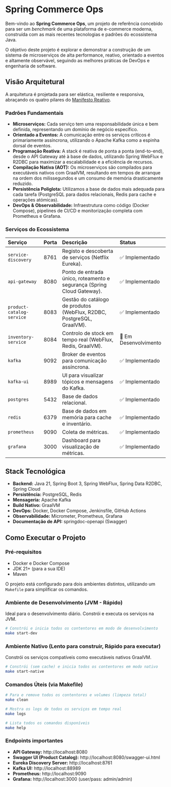 # Spring Commerce Ops

Bem-vindo ao **Spring Commerce Ops**, um projeto de referência concebido para ser um *benchmark* de uma plataforma de e-commerce moderna, construída com as mais recentes tecnologias e padrões do ecossistema Java.

O objetivo deste projeto é explorar e demonstrar a construção de um sistema de microserviços de alta performance, reativo, orientado a eventos e altamente observável, seguindo as melhores práticas de DevOps e engenharia de software.

## Visão Arquitetural

A arquitetura é projetada para ser elástica, resiliente e responsiva, abraçando os quatro pilares do [Manifesto Reativo](https://www.reactivemanifesto.org/).

### Padrões Fundamentais

* **Microserviços:** Cada serviço tem uma responsabilidade única e bem definida, representando um domínio de negócio específico.
* **Orientado a Eventos:** A comunicação entre os serviços críticos é primariamente assíncrona, utilizando o Apache Kafka como a espinha dorsal de eventos.
* **Programação Reativa:** A stack é reativa de ponta a ponta (end-to-end), desde o API Gateway até à base de dados, utilizando Spring WebFlux e R2DBC para maximizar a escalabilidade e a eficiência de recursos.
* **Compilação Nativa (AOT):** Os microserviços são compilados para executáveis nativos com GraalVM, resultando em tempos de arranque na ordem dos milissegundos e um consumo de memória drasticamente reduzido.
* **Persistência Poliglota:** Utilizamos a base de dados mais adequada para cada tarefa (PostgreSQL para dados relacionais, Redis para cache e operações atómicas).
* **DevOps & Observabilidade:** Infraestrutura como código (Docker Compose), pipelines de CI/CD e monitorização completa com Prometheus e Grafana.

### Serviços do Ecossistema

| Serviço | Porta | Descrição | Status |
| :--- | :--- | :--- | :--- |
| `service-discovery` | 8761 | Registo e descoberta de serviços (Netflix Eureka). | ✅ Implementado |
| `api-gateway` | 8080 | Ponto de entrada único, roteamento e segurança (Spring Cloud Gateway). | ✅ Implementado |
| `product-catalog-service` | 8083 | Gestão do catálogo de produtos (WebFlux, R2DBC, PostgreSQL, GraalVM). | ✅ Implementado |
| `inventory-service` | 8084 | Controlo de stock em tempo real (WebFlux, Redis, GraalVM). | 🚧 Em Desenvolvimento |
| `kafka` | 9092 | Broker de eventos para comunicação assíncrona. | ✅ Implementado |
| `kafka-ui` | 8989 | UI para visualizar tópicos e mensagens do Kafka. | ✅ Implementado |
| `postgres` | 5432 | Base de dados relacional. | ✅ Implementado |
| `redis` | 6379 | Base de dados em memória para cache e inventário. | ✅ Implementado |
| `prometheus` | 9090 | Coleta de métricas. | ✅ Implementado |
| `grafana` | 3000 | Dashboard para visualização de métricas. | ✅ Implementado |

## Stack Tecnológica

* **Backend:** Java 21, Spring Boot 3, Spring WebFlux, Spring Data R2DBC, Spring Cloud
* **Persistência:** PostgreSQL, Redis
* **Mensageria:** Apache Kafka
* **Build Nativo:** GraalVM
* **DevOps:** Docker, Docker Compose, Jenkinsfile, GitHub Actions
* **Observabilidade:** Micrometer, Prometheus, Grafana
* **Documentação de API:** springdoc-openapi (Swagger)

## Como Executar o Projeto

### Pré-requisitos

* Docker e Docker Compose
* JDK 21+ (para a sua IDE)
* Maven

O projeto está configurado para dois ambientes distintos, utilizando um `Makefile` para simplificar os comandos.

### Ambiente de Desenvolvimento (JVM - Rápido)

Ideal para o desenvolvimento diário. Constrói e executa os serviços na JVM.

```bash
# Constrói e inicia todos os contentores em modo de desenvolvimento
make start-dev
```

### Ambiente Nativo (Lento para construir, Rápido para executar)

Constrói os serviços compatíveis como executáveis nativos GraalVM.

```bash
# Constrói (sem cache) e inicia todos os contentores em modo nativo
make start-native
```

### Comandos Úteis (via Makefile)

```bash
# Para e remove todos os contentores e volumes (limpeza total)
make clean

# Mostra os logs de todos os serviços em tempo real
make logs

# Lista todos os comandos disponíveis
make help
```

### Endpoints importantes

* **API Gateway:** http://localhost:8080
* **Swagger UI (Product Catalog):** http://localhost:8080/swagger-ui.html
* **Eureka Discovery Server:** http://localhost:8761
* **Kafka UI:** http://localhost:88989
* **Prometheus:** http://localhost:9090
* **Grafana:** http://localhost:3000 (user/pass: admin/admin)
